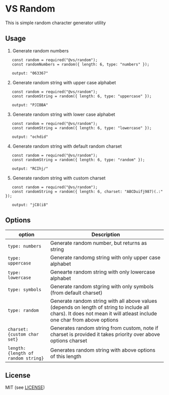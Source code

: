 # VS Random

This is simple random character generator utility

## Usage

1. Generate random numbers

```
   const random = required("@vs/random");
   const randomNumbers = random({ length: 6, type: "numbers" });

   output: "063367"

```

2. Generate random string with upper case alphabet

```
   const random = required("@vs/random");
   const randomString = random({ length: 6, type: "uppercase" });

   output: "PJIBBA"
```

3. Generate random string with lower case alphabet

```
   const random = required("@vs/random");
   const randomString = random({ length: 6, type: "lowercase" });

   output: "ochdid"
```

4. Generate random string with default random charset

```
   const random = required("@vs/random");
   const randomString = random({ length: 6, type: "random" });

   output: "RCIhj/"
```

5. Generate random string with custom charset

```
   const random = required("@vs/random");
   const randomString = random({ length: 6, charset: "ABCDuifj987)(.:" });

   output: "jC8(i8"
```

## Options

| option                              | Description                                                                                                                                                           |
| ----------------------------------- | --------------------------------------------------------------------------------------------------------------------------------------------------------------------- |
| `type: numbers`                     | Generate random number, but returns as string                                                                                                                         |
| `type: uppercase`                   | Generate randomg string with only upper case alphabet                                                                                                                 |
| `type: lowercase`                   | Genearte random string with only lowercase alphabet                                                                                                                   |
| `type: symbols`                     | Generate random stgring with only symbols (from default charset)                                                                                                      |
| `type: random`                      | Generate random string with all above values (depends on length of string to include all chars). It does not mean it will atleast include one char from above options |
| `charset: {custom char set}`        | Generates random string from custom, note if charset is provided it takes priority over above options charset                                                         |
| `length: {length of random string}` | Generates random string with above options of this length                                                                                                             |

## License

MIT (see [LICENSE](https://github.com/vaibhav-sarwade-404/vs-random/blob/main/LICENSE))
